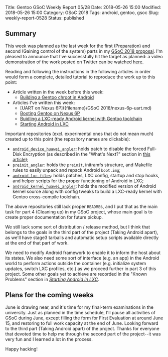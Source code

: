 Title: Gentoo GSoC Weekly Report 05/28
Date: 2018-05-26 15:00
Modified: 2018-05-26 15:00
Category: GSoC 2018
Tags: android, gentoo, gsoc
Slug: weekly-report-0528
Status: published

## Summary

This week was planned as the last week for the first (Preparation) and second (Gaining control of the system) parts in my [GSoC 2018 proposal](https://docs.google.com/document/d/1v3yA4rkex5DGiPmdlXOSse5QZrZAL8QDJFNY2fFAMRY/edit).  I'm pleased to announce that I've successfully hit the target as planned: a video demonstration of the work posted on Twitter can be watched [here](https://twitter.com/KireinaHoro/status/1000328318497902593). 

Reading and following the instructions in the following articles in order would form a complete, detailed tutorial to reproduce the work up to this point:

  * Article written in the week before this week:
    * [Building a Gentoo chroot in Android]({filename}/Gentoo/building-gentoo-chroot-in-android.md)
  * Articles I've written this week:
	* [UART on Nexus 6P]({filename}/GSoC 2018/nexus-6p-uart.md)
	* [Booting Gentoo on Nexus 6P]({filename}/Gentoo/booting-gentoo-on-nexus-6p.md)
	* [Buidling a LXC-ready Android kernel with Gentoo toolchain]({filename}/Android/building-lxc-ready-kernel.md)
	* [Starting Android in LXC]({filename}/Android/starting-android-in-lxc.md)
	
Important repositories (excl. experimental ones that do not mean much) created up to this point (the repository names are clickable):

  * [`android_device_huawei_angler`](https://github.com/KireinaHoro/android_device_huawei_angler): holds patch to disable the forced Full-Disk Encryption (as described in the "What's Next?" section in [this article]({filename}/Android/analysis-of-android-cryptfs.md));
  * [`preinit_angler`](https://github.com/KireinaHoro/preinit_angler): holds the `preinit`, initramfs structure, and Makefile rules to easily unpack and repack Android `boot.img`;
  * [`android-lxc-files`](https://github.com/KireinaHoro/android-lxc-files): holds patches, LXC config, startup and stop hooks, and helper scripts for the proper functioning of Android in LXC;
  * [`android_kernel_huawei_angler`](https://github.com/KireinaHoro/android_kernel_huawei_angler): holds the modified version of Android kernel source along with config tweaks to build a LXC-ready kernel with Gentoo cross-compile toolchain.
  
The above repositories still lack proper `README`s, and I put that as the main task for part 4 (Cleaning up) in my GSoC project, whose main goal is to create proper documentation for future pickup.
  
We still lack some sort of distribution / release method, but I think that belongs to the goals in the third part of the project (Taking Android apart), as we'll have stage3 tarballs and automatic setup scripts available directly at the end of that part of work.

We need to modify Android framework to enable it to inform the host about its states.  We also need some sort of interface (e.g. an app) in the Android world to perform actions outside the container (e.g. initialize system updates, switch LXC profiles, etc.) as we proceed further in part 3 of this project.  Some other goals yet to achieve are recorded in the "Known Problems" section in _[Starting Android in LXC]({filename}/Android/starting-android-in-lxc.md)_.

## Plans for the coming weeks

June is drawing near, and it's time for my final-term examinations in the university.  Just as planned in the time schedule, I'll pause all activities of GSoC during June, except filling the form for First Evaluation at around June 15, and restoring to full work capacity at the end of June.  Looking forward to the third part (Taking Android apart) of the project.  Thanks for everyone that devoted time to help me through the second part of the project--it was very fun and I learned a lot in the process.

Happy hacking!
